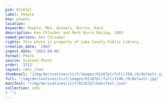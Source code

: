 ```yaml
---
pid: 01167pl
label: People
key: people
location: 
keywords: People, Men, Animals, Burros, Race
description: Ken Chlouber and Mork Burro Racing, 1983
named_persons: Ken Chlouber
rights: This photo is property of Lake County Public Library.
creation_date: '1983'
ingest_date: '2021-04-06'
format: Photo
source: Scanned Photo
order: '3712'
layout: cmhc_item
thumbnail: "/img/derivatives/iiif/images/01167pl/full/250,/0/default.jpg"
full: "/img/derivatives/iiif/images/01167pl/full/1140,/0/default.jpg"
manifest: "/img/derivatives/iiif/01167pl/manifest.json"
collection: cmhc
! '': 
---
```

